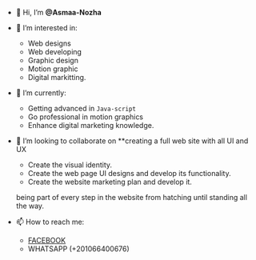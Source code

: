 - 👋 Hi, I’m **@Asmaa-Nozha**

- 👀 I’m interested in:
   - Web designs
   - Web developing 
   - Graphic design 
   - Motion graphic 
   - Digital markitting.
   
- 🌱 I’m currently:
   * Getting advanced in `Java-script`
   * Go professional in motion graphics
   * Enhance digital marketing knowledge.
   
- 💞️ I’m looking to collaborate on **creating a full web site with all UI and UX 
  + Create the visual identity.
  + Create the web page UI designs and develop its functionality.
  + Create the website marketing plan and develop it.
  
  being part of every step in the website from hatching until standing all the way.
  

- 📫 How to reach me: 
  + [FACEBOOK](https://www.facebook.com/EngAsmaaNozha/)  
  + WHATSAPP (+201066400676)
  
  
<!---
Asmaa-Nozha/Asmaa-Nozha is a ✨ special ✨ repository because its `README.md` (this file) appears on your GitHub profile.
You can click the Preview link to take a look at your changes.
--->

